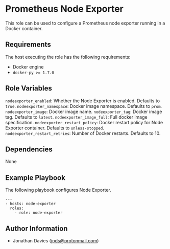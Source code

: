 Prometheus Node Exporter
========================

This role can be used to configure a Prometheus node exporter running
in a Docker container.

Requirements
------------

The host executing the role has the following requirements:

* Docker engine
* ``docker-py >= 1.7.0``

Role Variables
--------------

``nodeexporter_enabled``: Whether the Node Exporter is enabled. Defaults to ``true``.
``nodeexporter_namespace``: Docker image namespace. Defaults to ``prom``.
``nodeexporter_image``: Docker image name.
``nodeexporter_tag``: Docker image tag. Defaults to ``latest``.
``nodeexporter_image_full``: Full docker image specification.
``nodeexporter_restart_policy``: Docker restart policy for Node Exporter container. Defaults
to ``unless-stopped``.
``nodeexporter_restart_retries``: Number of Docker restarts. Defaults to 10.

Dependencies
------------

None

Example Playbook
----------------

The following playbook configures Node Exporter.

    ---
    - hosts: node-exporter
      roles:
        - role: node-exporter

Author Information
------------------

- Jonathan Davies (<jpds@protonmail.com>)
